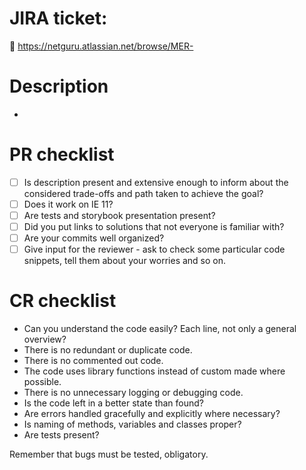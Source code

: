 # JIRA ticket:
:pushpin: https://netguru.atlassian.net/browse/MER-

# Description
-

# PR checklist
- [ ] Is description present and extensive enough to inform about the considered trade-offs and path taken to achieve the goal?
- [ ] Does it work on IE 11?
- [ ] Are tests and storybook presentation present?
- [ ] Did you put links to solutions that not everyone is familiar with?
- [ ] Are your commits well organized?
- [ ] Give input for the reviewer - ask to check some particular code snippets, tell them about your worries and so on.

# CR checklist
- Can you understand the code easily? Each line, not only a general overview?
- There is no redundant or duplicate code.
- There is no commented out code.
- The code uses library functions instead of custom made where possible.
- There is no unnecessary logging or debugging code.
- Is the code left in a better state than found?
- Are errors handled gracefully and explicitly where necessary?
- Is naming of methods, variables and classes proper?
- Are tests present?


Remember that bugs must be tested, obligatory.
